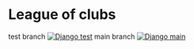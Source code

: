 # League of clubs
test branch [![Django test](https://github.com/TechDepSut/league_of_clubs/actions/workflows/django.yml/badge.svg?branch=test)](https://github.com/TechDepSut/league_of_clubs/actions/workflows/django.yml)
main branch [![Django main](https://github.com/TechDepSut/league_of_clubs/actions/workflows/django.yml/badge.svg?branch=main)](https://github.com/TechDepSut/league_of_clubs/actions/workflows/django.yml)
